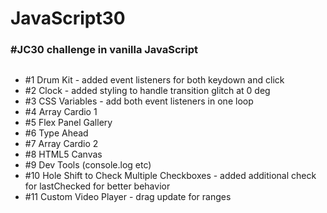 ﻿# JavaScript30

### #JC30 challenge in vanilla JavaScript

##

-   #1 Drum Kit - added event listeners for both keydown and click
-   #2 Clock - added styling to handle transition glitch at 0 deg
-   #3 CSS Variables - add both event listeners in one loop
-   #4 Array Cardio 1
-   #5 Flex Panel Gallery
-   #6 Type Ahead
-   #7 Array Cardio 2
-   #8 HTML5 Canvas
-   #9 Dev Tools (console.log etc)
-   #10 Hole Shift to Check Multiple Checkboxes - added additional check for lastChecked for better behavior
-   #11 Custom Video Player - drag update for ranges
